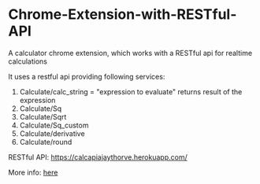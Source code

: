 # Chrome-Extension-with-RESTful-API
A calculator chrome extension, which works with a RESTful api for realtime calculations


It uses a restful api providing following services:

1.  Calculate/calc_string = "expression to evaluate"
  returns result of the expression
2.  Calculate/Sq
3.  Calculate/Sqrt
4.  Calculate/Sq_custom
5.  Calculate/derivative
6.  Calculate/round


RESTful API: https://calcapiajaythorve.herokuapp.com/

More info: <a href = "https://medium.com/@ajaythorve1994/chrome-extension-a-mini-calculator-using-angular-2-and-a-restful-api-in-nodejs-87d0cc9df44f">here</a>
